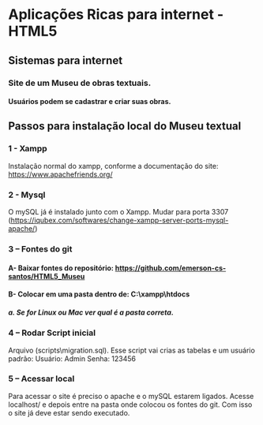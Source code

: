 # Aplicações Ricas para internet - HTML5
## Sistemas para internet
### Site de um Museu de obras textuais.
#### Usuários podem se cadastrar e criar suas obras.


## Passos para instalação local do Museu textual

### 1 - Xampp
Instalação normal do xampp, conforme a documentação do site: https://www.apachefriends.org/

### 2 - Mysql
O mySQL já é instalado junto com o Xampp. 
Mudar para porta 3307 (https://iqubex.com/softwares/change-xampp-server-ports-mysql-apache/)

### 3 – Fontes do git
#### A-	Baixar fontes do repositório: https://github.com/emerson-cs-santos/HTML5_Museu
#### B-	Colocar em uma pasta dentro de: C:\xampp\htdocs 
##### a.	Se for Linux ou Mac ver qual é a pasta correta.

### 4 – Rodar Script inicial
Arquivo (scripts\migration.sql). 
Esse script vai crias as tabelas e um usuário padrão:
Usuário: Admin
Senha: 123456

### 5 – Acessar local
Para acessar o site é preciso o apache e o mySQL estarem ligados. 
Acesse localhost/ e depois entre na pasta onde colocou os fontes do git.
Com isso o site já deve estar sendo executado.
